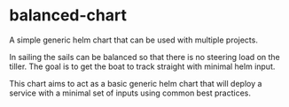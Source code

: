 # balanced-chart
A simple generic helm chart that can be used with multiple projects.

In sailing the sails can be balanced so that there is no steering load on the tiller. The goal is to get the boat to track straight with minimal helm input.

This chart aims to act as a basic generic helm chart that will deploy a service with a minimal set of inputs using common best practices.
